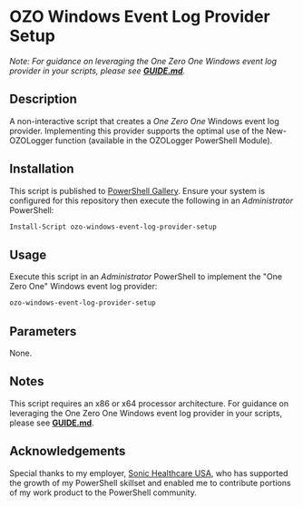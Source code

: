 # OZO Windows Event Log Provider Setup

_Note: For guidance on leveraging the One Zero One Windows event log provider in your scripts, please see **[GUIDE.md](GUIDE.md)**._

## Description
A non-interactive script that creates a _One Zero One_ Windows event log provider. Implementing this provider supports the optimal use of the New-OZOLogger function (available in the OZOLogger PowerShell Module).

## Installation
This script is published to [PowerShell Gallery](https://learn.microsoft.com/en-us/powershell/scripting/gallery/overview?view=powershell-5.1). Ensure your system is configured for this repository then execute the following in an _Administrator_ PowerShell:

```powershell
Install-Script ozo-windows-event-log-provider-setup
```

## Usage
Execute this script in an _Administrator_ PowerShell to implement the "One Zero One" Windows event log provider:

```powershell
ozo-windows-event-log-provider-setup
```

## Parameters
None.

## Notes
This script requires an x86 or x64 processor architecture. For guidance on leveraging the One Zero One Windows event log provider in your scripts, please see **[GUIDE.md](https://github.com/onezeroone-dev/OZO-EventLog-Setup/blob/main/GUIDE.md)**.

## Acknowledgements
Special thanks to my employer, [Sonic Healthcare USA](https://sonichealthcareusa.com), who has supported the growth of my PowerShell skillset and enabled me to contribute portions of my work product to the PowerShell community.